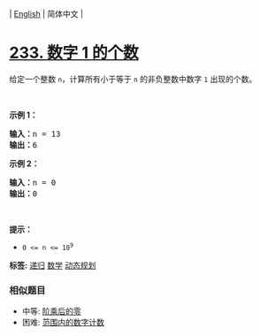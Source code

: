 | [English](README_EN.md) | 简体中文 |

# [233. 数字 1 的个数](https://leetcode-cn.com/problems/number-of-digit-one)
<p>给定一个整数 <code>n</code>，计算所有小于等于 <code>n</code> 的非负整数中数字 <code>1</code> 出现的个数。</p>

<p>&nbsp;</p>

<p><strong>示例 1：</strong></p>

<pre>
<strong>输入：</strong>n = 13
<strong>输出：</strong>6
</pre>

<p><strong>示例 2：</strong></p>

<pre>
<strong>输入：</strong>n = 0
<strong>输出：</strong>0
</pre>

<p>&nbsp;</p>

<p><strong>提示：</strong></p>

<ul>
	<li><code>0 &lt;= n &lt;= 10<sup>9</sup></code></li>
</ul>

**标签:**  [递归](https://leetcode-cn.com/tag/recursion) [数学](https://leetcode-cn.com/tag/math) [动态规划](https://leetcode-cn.com/tag/dynamic-programming) 
 ### 相似题目
- 中等:	[阶乘后的零](https://leetcode-cn.com/problems/factorial-trailing-zeroes) 
- 困难:	[范围内的数字计数](https://leetcode-cn.com/problems/digit-count-in-range) 
